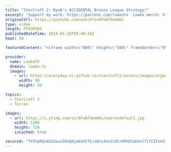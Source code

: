 ```yaml
---
title: "StarCraft 2: ByuN's ACCIDENTAL Bronze League Strategy!"
excerpt: "Support my work: https://patreon.com/lowkotv  Lowko merch: https://lowko.shop Tech setup: https://lowko.tv/setup Discord community: https://discord.gg/lowkotv  My second channel: https://youtube.com/morelowko Twitch livestream: https://twitch.tv/lowkotv Live most days, starting at 2 PM CET / CEST  StarCraft"
originalUrl: https://youtube.com/watch?v=8FwN7deeWds
type: video
length: PT43M30S
publishedDateTime: 2024-01-28T09:48:16Z
heat: 58

featuredContent: "<iframe width=\"800\" height=\"500\" frameborder=\"0\" src=\"https://www.youtube.com/embed/8FwN7deeWds\" allow=\"accelerometer; autoplay; encrypted-media; gyroscope; picture-in-picture\" allowfullscreen></iframe>"

provider:
  name: LowkoTV
  domain: lowko.tv
  images:
    - url: https://everyday-cc.github.io/starcraft2/assets/images/organizations/lowko.tv-50x50.jpg
      width: 50
      height: 50

topics:
  - StarCraft 2
  - Terran

images:
  - url: https://i.ytimg.com/vi/8FwN7deeWds/maxresdefault.jpg
    width: 1280
    height: 720
    isCached: true

secured: "TXSYpRQu6GbZeui50sQAjekkhFfC/aQ+LAXoZcUCrHPkE5ob9+CfifCIFzHIJR12UmF8y37NC5TQVqjd+R0w40jXtTBdw2mMn2C9YJYFegdcQLlV+dv5VVFcQH3L7ea6MtLpbxsgJwT6broVksWJJ9vBAFS4HMoZnPx2IQ/DWiV1wmI42T7H4TGyGqUvSlVp2/gJY/GKsdsDWQPi8aMTHSXFTVKxW64pKlMefVwbp5UvFMGBXpKDE6IPZaiwXxqmeoRs5OmDqXMVncjrP5ROQadH3AQt+X7yL7CfQbTQm4C8lipZqskE1B9MPMIlXul8rYEhm+7BK4/w9GaSSJEyGAyuMWrt0iu487MZCpoEZL35DfZzI1qZ8EF4cSMB6mKcFg3oCK9NVhm+j9IFg1vjjeUw16V6qTm3cBbpVEFd6OE=;qqUoHvA+5iPQnLL3tWujPQ=="
---
```


